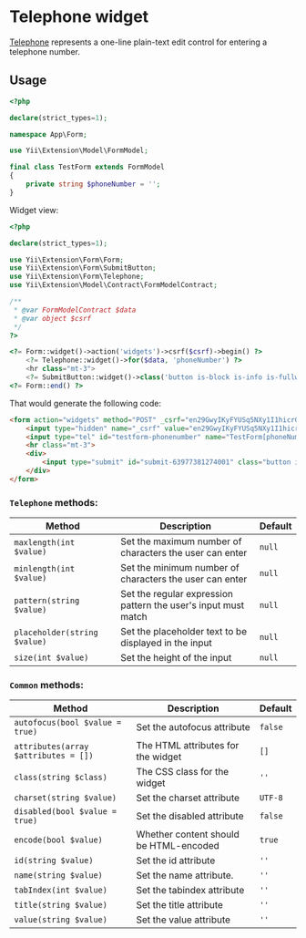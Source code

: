 # Telephone widget

[Telephone](https://www.w3.org/TR/2012/WD-html-markup-20120329/input.tel.html#input.tel) represents a one-line plain-text edit control for entering a telephone number.

## Usage

```php
<?php

declare(strict_types=1);

namespace App\Form;

use Yii\Extension\Model\FormModel;

final class TestForm extends FormModel
{
    private string $phoneNumber = '';
}
```

Widget view:

```php
<?php

declare(strict_types=1);

use Yii\Extension\Form\Form;
use Yii\Extension\Form\SubmitButton;
use Yii\Extension\Form\Telephone;
use Yii\Extension\Model\Contract\FormModelContract;

/**
 * @var FormModelContract $data
 * @var object $csrf
 */
?>

<?= Form::widget()->action('widgets')->csrf($csrf)->begin() ?>
    <?= Telephone::widget()->for($data, 'phoneNumber') ?>
    <hr class="mt-3">
    <?= SubmitButton::widget()->class('button is-block is-info is-fullwidth')->value('Save') ?>
<?= Form::end() ?>
```

That would generate the following code:

```html
<form action="widgets" method="POST" _csrf="en29GwyIKyFYUSq5NXy1I1hicrGmoFLHnvKOYvVxyEceEMxJPuRoQGwgE_1qEcURAhEZnJ_rPrSun9oqrAKlCw==">
    <input type="hidden" name="_csrf" value="en29GwyIKyFYUSq5NXy1I1hicrGmoFLHnvKOYvVxyEceEMxJPuRoQGwgE_1qEcURAhEZnJ_rPrSun9oqrAKlCw==">
    <input type="tel" id="testform-phonenumber" name="TestForm[phoneNumber]">
    <hr class="mt-3">
    <div>
        <input type="submit" id="submit-63977381274001" class="button is-block is-info is-fullwidth" name="submit-63977381274001" value="Save">
    </div>
</form>
```

### `Telephone` methods:

| Method                       | Description                                                    | Default |
|------------------------------|----------------------------------------------------------------|---------|
| `maxlength(int $value)`      | Set the maximum number of characters the user can enter        | `null`  |
| `minlength(int $value)`      | Set the minimum number of characters the user can enter        | `null`  |
| `pattern(string $value)`     | Set the regular expression pattern the user's input must match | `null`  |
| `placeholder(string $value)` | Set the placeholder text to be displayed in the input          | `null`  |
| `size(int $value)`           | Set the height of the input                                    | `null`  |

### `Common` methods:

| Method                               | Description                            | Default |
|--------------------------------------|----------------------------------------|---------|
| `autofocus(bool $value = true)`      | Set the autofocus attribute            | `false` |
| `attributes(array $attributes = [])` | The HTML attributes for the widget     | `[]`    |
| `class(string $class)`               | The CSS class for the widget           | `''`    |
| `charset(string $value)`             | Set the charset attribute              | `UTF-8` |
| `disabled(bool $value = true)`       | Set the disabled attribute             | `false` |
| `encode(bool $value)`                | Whether content should be HTML-encoded | `true`  |
| `id(string $value)`                  | Set the id attribute                   | `''`    |
| `name(string $value)`                | Set the name attribute.                | `''`    |
| `tabIndex(int $value)`               | Set the tabindex attribute             | `''`    |
| `title(string $value)`               | Set the title attribute                | `''`    |
| `value(string $value)`               | Set the value attribute                | `''`    |
